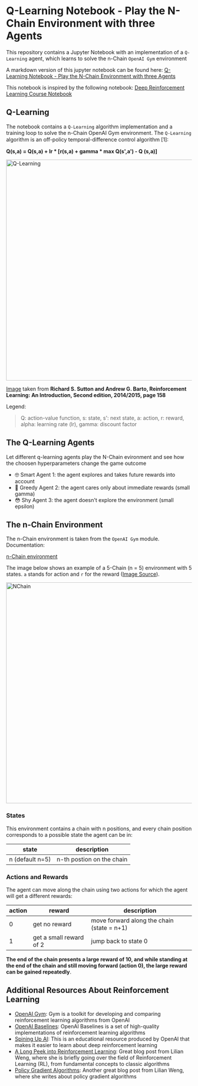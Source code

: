 # Q-Learning Notebook - Play the N-Chain Environment with three Agents
This repository contains a Jupyter Notebook with an implementation of a `Q-Learning` agent, which learns to solve the n-Chain `OpenAI Gym` environment 

A markdown version of this jupyter notebook can be found here: [Q-Learning Notebook - Play the N-Chain Environment with three Agents](q_learning_notebook.md)

This notebook is inspired by the following notebook: 
[Deep Reinforcement Learning Course Notebook](https://github.com/simoninithomas/Deep_reinforcement_learning_Course/blob/master/Q%20learning/Taxi-v2/Q%20Learning%20with%20OpenAI%20Taxi-v2%20video%20version.ipynb)

## Q-Learning

The notebook contains a `Q-Learning` algorithm implementation and a training loop to solve the n-Chain OpenAI Gym environment. The `Q-Learning` algorithm is an oﬀ-policy temporal-difference control algorithm [1]:

**Q(s,a) = Q(s,a) + lr  * [r(s,a) + gamma * max Q(s',a') - Q (s,a)]**


<img src="/images/Sutton_Barto.png" alt="Q-Learning" width="600"/>

[Image](http://incompleteideas.net/book/the-book-2nd.html) taken from **Richard S. Sutton and Andrew G. Barto, Reinforcement Learning: An Introduction, Second edition, 2014/2015, page 158**

Legend:

>Q: action-value function, s: state, s': next state, a: action, r: reward, alpha: learning rate (lr), gamma: discount factor

## The Q-Learning Agents

Let different q-learning agents play the N-Chain evironment and see how the choosen hyperparameters change the game outcome

- 🤓 Smart Agent 1: the agent explores and takes future rewards into account
- 🤑 Greedy Agent 2: the agent cares only about immediate rewards (small gamma)
- 😳 Shy Agent 3: the agent doesn't explore the environment (small epsilon)



## The n-Chain Environment

The n-Chain environment is taken from the `OpenAI Gym` module. Documentation: 

[n-Chain environment](https://gym.openai.com/envs/NChain-v0/)

The image below shows an example of a 5-Chain (n = 5) environment with 5 states. `a` stands for action and `r` for the reward ([Image Source](https://adventuresinmachinelearning.com/reinforcement-learning-tutorial-python-keras/)).
<!-- ![NChain](images/NChain-illustration.png)
 -->
<img src="/images/NChain-illustration.png" alt="NChain" width="600"/>

### States

This environment contains a chain with n positions, and every chain position corresponds to a possible state the agent can be in:


|  state    |  description|
|---        |--- |
| n (default n=5)    | n-th postion on the chain |


### Actions and Rewards

The agent can move along the chain using two actions for which the agent will get a different rewards:

|action   | reward  | description   |  
|---|---|---|
|  0 | get no reward  |   move forward along the chain (state = n+1) | 
|  1 |   get a small reward of 2 | jump back to state 0  |  


**The end of the chain presents a large reward of 10, and while standing at the end of the chain and still moving forward (action 0), the large reward can be gained repeatedly**.



## Additional Resources About Reinforcement Learning
- [OpenAI Gym](https://gym.openai.com/): Gym is a toolkit for developing and comparing reinforcement learning algorithms from OpenAI
- [OpenAI Baselines](https://github.com/openai/baselines): OpenAI Baselines is a set of high-quality implementations of reinforcement learning algorithms
- [Spining Up AI](https://spinningup.openai.com): This is an educational resource produced by OpenAI that makes it easier to learn about deep reinforcement learning
- [A Long Peek into Reinforcement Learning](https://lilianweng.github.io/lil-log/2018/02/19/a-long-peek-into-reinforcement-learning.html): Great blog post from Lilian Weng, where she is briefly going over the field of Reinforcement Learning (RL), from fundamental concepts to classic algorithms
- [Policy Gradient Algorithms](https://lilianweng.github.io/lil-log/2018/04/08/policy-gradient-algorithms.html): Another great blog post from Lilian Weng, where she writes about policy gradient algorithms



